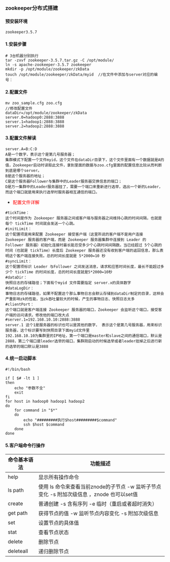 ### zookeeper分布式搭建

#### 预安装环境

```
zookeeper3.5.7
```

#### 1.安装步骤

```
# 3台机器分别执行
tar -zxvf zookeeper-3.5.7.tar.gz -C /opt/module/
ln -s apache-zookeeper-3.5.7 zookeeper
mkdir -p /opt/module/zookeeper/zkData
touch /opt/module/zookeeper/zkData/myid  //在文件中添加与server对应的编号：
```

#### 2.配置文件

```
mv zoo_sample.cfg zoo.cfg
//修改配置文件
dataDir=/opt/module/zookeeper/zkData
server.0=hadoop0:2888:3888
server.1=hadoop1:2888:3888
server.2=hadoop2:2888:3888
```

#### 3.配置文件解读

```
server.A=B:C:D
A是一个数字，表示这个是第几号服务器；
集群模式下配置一个文件myid，这个文件在dataDir目录下，这个文件里面有一个数据就是A的值，Zookeeper启动时读取此文件，拿到里面的数据与zoo.cfg里面的配置信息比较从而判断到底是哪个server。
B是这个服务器的地址；
C是这个服务器Follower与集群中的Leader服务器交换信息的端口；
D是万一集群中的Leader服务器挂了，需要一个端口来重新进行选举，选出一个新的Leader，而这个端口就是用来执行选举时服务器相互通信的端口。
```

* <span style='color:red'>配置文件详解</span>

```
#tickTime：
这个时间是作为 Zookeeper 服务器之间或客户端与服务器之间维持心跳的时间间隔，也就是每个 tickTime 时间就会发送一个心跳。
#initLimit：
这个配置项是用来配置 Zookeeper 接受客户端（这里所说的客户端不是用户连接 Zookeeper 服务器的客户端，而是 Zookeeper 服务器集群中连接到 Leader 的 Follower 服务器）初始化连接时最长能忍受多少个心跳时间间隔数。当已经超过 5个心跳的时间（也就是 tickTime）长度后 Zookeeper 服务器还没有收到客户端的返回信息，那么表明这个客户端连接失败。总的时间长度就是 5*2000=10 秒
#syncLimit：
这个配置项标识 Leader 与Follower 之间发送消息，请求和应答时间长度，最长不能超过多少个 tickTime 的时间长度，总的时间长度就是5*2000=10秒
#dataDir：
快照日志的存储路径；下面有个myid 文件需要指定 server.x的具体数字
#dataLogDir：
事物日志的存储路径，如果不配置这个那么事物日志会默认存储到dataDir制定的目录，这样会严重影响zk的性能，当zk吞吐量较大的时候，产生的事物日志、快照日志太多
#clientPort：
这个端口就是客户端连接 Zookeeper 服务器的端口，Zookeeper 会监听这个端口，接受客户端的访问请求。修改他的端口改大点
#server.1=192.168.10.10:2888:3888
server.1 这个1是服务器的标识也可以是其他的数字， 表示这个是第几号服务器，用来标识服务器，这个标识要写到快照目录下面myid文件里
192.168.10.10为集群里的IP地址，第一个端口是master和slave之间的通信端口，默认是2888，第二个端口是leader选举的端口，集群刚启动的时候选举或者leader挂掉之后进行新的选举的端口默认是3888
```



#### 4.统一启动脚本

```
#!/bin/bash

if [ $# -lt 1 ]
then
	echo "参数不全"
	exit
fi
for host in hadoop0 hadoop1 hadoop2
do
	for command in "$*"
	do
		echo "#########执行$host#########$command"
		ssh $host $command
	done
done
```

#### 5.客户端命令行操作

| 命令基本语法 | 功能描述                                                     |
| ------------ | ------------------------------------------------------------ |
| help         | 显示所有操作命令                                             |
| ls path      | 使用 ls 命令来查看当前znode的子节点   -w  监听子节点变化   -s   附加次级信息   ，znode 也可以set值 |
| create       | 普通创建   -s  含有序列   -e  临时（重启或者超时消失）       |
| get path     | 获得节点的值   -w  监听节点内容变化   -s   附加次级信息      |
| set          | 设置节点的具体值                                             |
| stat         | 查看节点状态                                                 |
| delete       | 删除节点                                                     |
| deleteall    | 递归删除节点                                                 |